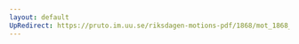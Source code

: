 ```yaml
---
layout: default
UpRedirect: https://pruto.im.uu.se/riksdagen-motions-pdf/1868/mot_1868__ak__313/mot_1868__ak__313-001.pdf
---
```

